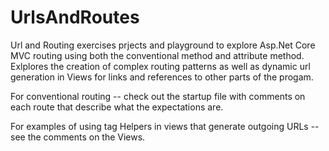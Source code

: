 # UrlsAndRoutes
Url and Routing exercises
prjects and playground to explore Asp.Net Core MVC routing using both the conventional method and attribute method.
Exlplores the creation of complex routing patterns as well as dynamic url generation in Views for links and references to
other parts of the progam.

For conventional routing -- check out the startup file with comments on each  route that describe what the expectations are.

For examples of using tag Helpers in views that generate outgoing URLs -- see the comments on the Views.
